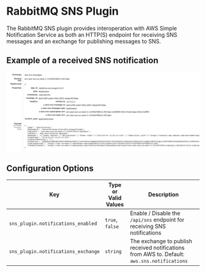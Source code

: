 # RabbitMQ SNS Plugin

The RabbitMQ SNS plugin provides interoperation with AWS Simple Notification Service as both an HTTP(S) endpoint for
receiving SNS messages and an exchange for publishing messages to SNS.

## Example of a received SNS notification

![Received Notification](https://raw.githubusercontent.com/gmr/rabbitmq-sns-plugin/master/images/received.png "Received Notification Screenshot")

## Configuration Options

| Key | Type or Valid Values | Description |
| --- | -------------------- | ----------- |
| `sns_plugin.notifications_enabled` | `true`, `false` | Enable / Disable the `/api/sns` endpoint for receiving SNS notifications |
| `sns_plugin.notifications_exchange` | `string` | The exchange to publish received notifications from AWS to. Default: `aws.sns.notifications` |
